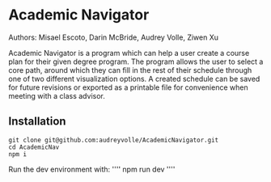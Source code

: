 # Academic Navigator 

Authors: Misael Escoto, Darin McBride, Audrey Volle, Ziwen Xu

Academic Navigator is a program which can help a user create a course plan for their given degree program. The program allows the user to select a core path, around which they can fill in the rest of their schedule through one of two different visualization options. A created schedule can be saved for future revisions or exported as a printable file for convenience when meeting with a class advisor. 

## Installation

````
git clone git@github.com:audreyvolle/AcademicNavigator.git
cd AcademicNav
npm i
````

Run the dev environment with:
''''
npm run dev
''''
